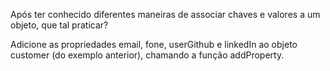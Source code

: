 Após ter conhecido diferentes maneiras de associar chaves e valores a um objeto, que tal praticar?

Adicione as propriedades email, fone, userGithub e linkedIn ao objeto customer (do exemplo anterior), chamando a função addProperty.